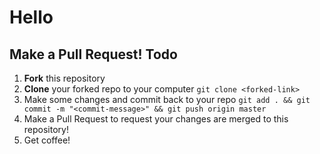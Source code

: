 Hello
=====
Make a Pull Request!
Todo
------
1) **Fork** this repository  
2) **Clone** your forked repo to your computer ```git clone <forked-link>```  
3) Make some changes and commit back to your repo ```git add . && git commit -m "<commit-message>" && git push origin master```  
4) Make a Pull Request to request your changes are merged to this repository!  
5) Get coffee!
